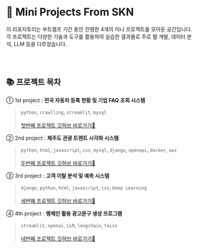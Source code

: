 # 🚀 Mini Projects From SKN

이 리포지토리는 부트캠프 기간 동안 진행한 4개의 미니 프로젝트를 모아둔 공간입니다.<br>
각 프로젝트는 다양한 기술과 도구를 활용하여 실습한 결과물로 주로 웹 개발, 데이터 분석, LLM 등을 다루었습니다.

<br><br>
## 📚 프로젝트 목차
① 1st project : **전국 자동차 등록 현황 및 기업 FAQ 조회 시스템**
> `python`, `crawlling`, `streamlit`, `mysql`<br><br>
> [첫번째 프로젝트 깃허브 바로가기🚀](https://github.com/SKNETWORKS-FAMILY-AICAMP/SKN03-1st-4Team/tree/main)

② 2nd project : **제주도 관광 트렌트 시각화 시스템**  
> `python`, `html`, `javascript`, `css`, `mysql`, `django`, `openapi`, `docker`, `aws`<br><br>
> [두번째 프로젝트 깃허브 바로가기🚀](https://github.com/SKNETWORKS-FAMILY-AICAMP/SKN03-2nd-4Team)

③ 3rd project : **고객 이탈 분석 및 예측 시스템**  
> `django`, `python`, `html`, `javascript`, `css`, `Deep Learning`<br><br>
> [세번째 프로젝트 깃허브 바로가기🚀](https://github.com/SKNETWORKS-FAMILY-AICAMP/SKN03-3rd-4Team)

④ 4th project : **랭체인 활용 광고문구 생성 프로그램**
> `streamlit`, `openai`, `LLM`, `langchain`, `faiss`<br><br>
> [네번째 프로젝트 깃허브 바로가기🚀](https://github.com/SKNETWORKS-FAMILY-AICAMP/SKN03-4th-5Team)




